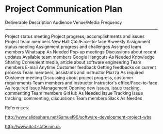 Project Communication Plan
==========================

  Deliverable                 Description                                                Audience                                  Venue/Media                        Frequency
  --------------------------- ---------------------------------------------------------- ----------------------------------------- ---------------------------------- -------------
  Project status meeting      Project progress, accomplishments and issues               Project team members                      New Hall Çatı/Face-to-face         Biweekly
  Assignment status meeting   Assignment progress and challenges                         Assigned team members                     Whatsapp                           As Needed
  Pop-up meetings             Discussions about recent updates                           Available team members                    Google Hangouts                    As Needed
  Knowledge Sharing           Convenient media, article about software engineering       Team members                              E-mail                             Anytime
  Customer feedback           Getting feedbacks on current process                       Team members, assistants and instructor   Piazza                             As required
  Customer meeting            Discussing about project progress, customer requirements   Team members and instructor               Instructor's office/Face-to-face   As required
  Issue Management            Opening new issues, issue tracking, commenting             Team members                              GitHub                             As Needed
  Issue Tracking              Issue tracking, commenting, discussions                    Team members                              Slack                              As Needed

References:

<http://www.slideshare.net/Samuel90/software-development-project-wbs>

<http://www.doit.state.nm.us>
